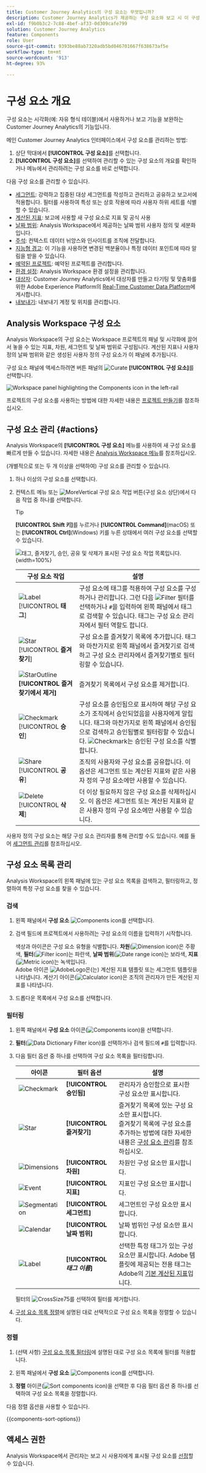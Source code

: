 ```yaml
---
title: Customer Journey Analytics의 구성 요소는 무엇입니까?
description: Customer Journey Analytics가 제공하는 구성 요소와 보고 시 이 구성 요소를 사용할 수 있는 방법을 알아봅니다.
exl-id: f9b0b3c2-7c88-4bef-af33-0d309cafe799
solution: Customer Journey Analytics
feature: Components
role: User
source-git-commit: 9393be88ab7320adb5bd046701667f638673af5e
workflow-type: tm+mt
source-wordcount: '913'
ht-degree: 93%

---
```


# 구성 요소 개요

구성 요소는 시각화(예: 자유 형식 테이블)에서 사용하거나 보고 기능을 보완하는 Customer Journey Analytics의 기능입니다.

메인 Customer Journey Analytics 인터페이스에서 구성 요소를 관리하는 방법:

1. 상단 막대에서 **[!UICONTROL 구성 요소]**&#x200B;를 선택합니다.
1. **[!UICONTROL 구성 요소]**&#x200B;를 선택하여 관리할 수 있는 구성 요소의 개요를 확인하거나 메뉴에서 관리하려는 구성 요소를 바로 선택합니다.

다음 구성 요소를 관리할 수 있습니다.

* [세그먼트](filters/filters-overview.md): 강력하고 집중된 대상 세그먼트를 작성하고 관리하고 공유하고 보고서에 적용합니다. 필터를 사용하여 특성 또는 상호 작용에 따라 사용자 하위 세트를 식별할 수 있습니다.
* [계산된 지표](calc-metrics/calc-metr-overview.md): 보고에 사용할 새 구성 요소로 지표 및 공식 사용
* [날짜 범위](date-ranges/create.md): Analysis Workspace에서 제공하는 날짜 범위 사용자 정의 및 세분화입니다.
* [주석](/help/components/annotations/overview.md): 컨텍스트 데이터 뉘앙스와 인사이트를 조직에 전달합니다.
* [지능형 경고](/help/components/c-intelligent-alerts/intelligent-alerts.md): 이 기능을 사용하면 변경된 백분율이나 특정 데이터 포인트에 따라 알림을 받을 수 있습니다.
* [예약된 프로젝트](/help/analysis-workspace/export/t-schedule-report.md#scheduled-projects-manager): 예약된 프로젝트를 관리합니다.
* [환경 설정](/help/analysis-workspace/user-preferences.md): Analysis Workspace 환경 설정을 관리합니다.
* [대상자](/help/components/audiences/audiences-overview.md): Customer Journey Analytics에서 대상자를 만들고 타기팅 및 맞춤화를 위한 Adobe Experience Platform의 [Real-Time Customer Data Platform](https://experienceleague.adobe.com/ko/docs/experience-platform/profile/home)에 게시합니다.
* [내보내기](/help/components/exports/manage-export-locations.md): 내보내기 계정 및 위치를 관리합니다.


## Analysis Workspace 구성 요소

Analysis Workspace의 구성 요소는 Workspace 프로젝트의 패널 및 시각화에 끌어서 놓을 수 있는 지표, 차원, 세그먼트 및 날짜 범위로 구성됩니다. 계산된 지표나 사용자 정의 날짜 범위와 같은 생성된 사용자 정의 구성 요소가 이 패널에 추가됩니다.

구성 요소 패널에 액세스하려면 버튼 패널의 ![Curate](/help/assets/icons/Curate.svg) **[!UICONTROL 구성 요소]**&#x200B;를 선택합니다.

![Workspace panel highlighting the Components icon in the left-rail](assets/components.png)

프로젝트의 구성 요소를 사용하는 방법에 대한 자세한 내용은 [프로젝트 만들기](/help/analysis-workspace/home.md)를 참조하십시오.


## 구성 요소 관리 {#actions}

Analysis Workspace의 **[!UICONTROL 구성 요소]** 메뉴를 사용하여 새 구성 요소를 빠르게 만들 수 있습니다. 자세한 내용은 [Analysis Workspace 메뉴](/help/analysis-workspace/home.md#menu)를 참조하십시오.

(개별적으로 또는 두 개 이상을 선택하여) 구성 요소를 관리할 수 있습니다.

1. 하나 이상의 구성 요소를 선택합니다.

1. 컨텍스트 메뉴 또는 ![MoreVertical](/help/assets/icons/MoreVertical.svg) 구성 요소 작업 버튼(구성 요소 상단)에서 다음 작업 중 하나를 선택합니다.


   >[!TIP]
   >
   >**[!UICONTROL Shift 키]**&#x200B;를 누르거나 **[!UICONTROL Command]**(macOS) 또는 **[!UICONTROL Ctrl]**(Windows) 키를 누른 상태에서 여러 구성 요소를 선택할 수 있습니다.


   ![태그, 즐겨찾기, 승인, 공유 및 삭제가 표시된 구성 요소 작업 목록입니다.](assets/component-menu.gif){width=100%}

   | 구성 요소 작업 | 설명 |
   |--- |--- |
   | ![Label](/help/assets/icons/Label.svg) [!UICONTROL **태그**] | 구성 요소에 태그를 적용하여 구성 요소를 구성하거나 관리합니다. 그런 다음 ![Filter](/help/assets/icons/Filter.svg) 필터를 선택하거나 `#`을 입력하여 왼쪽 패널에서 태그로 검색할 수 있습니다. 태그는 구성 요소 관리자에서 필터 역할도 합니다. |
   | ![Star](/help/assets/icons/Star.svg) [!UICONTROL **즐겨찾기**] | 구성 요소를 즐겨찾기 목록에 추가합니다. 태그와 마찬가지로 왼쪽 패널에서 즐겨찾기로 검색하고 구성 요소 관리자에서 즐겨찾기별로 필터링할 수 있습니다. |
   | ![StarOutline](/help/assets/icons/StarOutline.svg) **[!UICONTROL 즐겨찾기에서 제거]** | 즐겨찾기 목록에서 구성 요소를 제거합니다. |
   | ![Checkmark](/help/assets/icons/Checkmark.svg) [!UICONTROL **승인**] | 구성 요소를 승인됨으로 표시하여 해당 구성 요소가 조직에서 승인되었음을 사용자에게 알립니다. 태그와 마찬가지로 왼쪽 패널에서 승인됨으로 검색하고 승인됨별로 필터링할 수 있습니다. ![Checkmark](/help/assets/icons/Checkmark.svg)는 승인된 구성 요소를 식별합니다. |
   | ![Share](/help/assets/icons/ShareAlt.svg) [!UICONTROL **공유**] | 조직의 사용자와 구성 요소를 공유합니다. 이 옵션은 세그먼트 또는 계산된 지표와 같은 사용자 정의 구성 요소에만 사용할 수 있습니다. |
   | ![Delete](/help/assets/icons/Delete.svg) [!UICONTROL **삭제**] | 더 이상 필요하지 않은 구성 요소를 삭제하십시오. 이 옵션은 세그먼트 또는 계산된 지표와 같은 사용자 정의 구성 요소에만 사용할 수 있습니다. |

사용자 정의 구성 요소는 해당 구성 요소 관리자를 통해 관리할 수도 있습니다. 예를 들어 [세그먼트 관리](/help/components/filters/manage-filters.md)를 참조하십시오.

## 구성 요소 목록 관리

Analysis Workspace의 왼쪽 패널에 있는 구성 요소 목록을 검색하고, 필터링하고, 정렬하여 특정 구성 요소를 찾을 수 있습니다.

### 검색

1. 왼쪽 패널에서 **구성 요소** ![Components icon](https://spectrum.adobe.com/static/icons/workflow_18/Smock_Curate_18_N.svg)를 선택합니다.

2. 검색 필드에 프로젝트에서 사용하려는 구성 요소의 이름을 입력하기 시작합니다.

   색상과 아이콘은 구성 요소 유형을 식별합니다. **차원**(![Dimension icon](https://spectrum.adobe.com/static/icons/workflow_18/Smock_Data_18_N.svg))은 주황색, **필터**(![Filter icon](https://spectrum.adobe.com/static/icons/workflow_18/Smock_Segmentation_18_N.svg))는 파란색, **날짜 범위**(![Date range icon](https://spectrum.adobe.com/static/icons/workflow_18/Smock_Calendar_18_N.svg))는 보라색, **지표**(![Metric icon](https://spectrum.adobe.com/static/icons/workflow_18/Smock_Event_18_N.svg))는 녹색입니다.<br/>Adobe 아이콘 ![AdobeLogo](/help/assets/icons/AdobeLogoSmall.svg)은(는) 계산된 지표 템플릿 또는 세그먼트 템플릿을 나타냅니다. 계산기 아이콘(![Calculator icon](https://spectrum.adobe.com/static/icons/workflow_18/Smock_Calculator_18_N.svg))은 조직의 관리자가 만든 계산된 지표를 나타냅니다.

3. 드롭다운 목록에서 구성 요소를 선택합니다.

### 필터링

1. 왼쪽 패널에서 **구성 요소** 아이콘(![Components icon](https://spectrum.adobe.com/static/icons/workflow_18/Smock_Curate_18_N.svg))을 선택합니다.

2. **필터**(![Data Dictionary Filter icon](https://spectrum.adobe.com/static/icons/workflow_18/Smock_Filter_18_N.svg))를 선택하거나 검색 필드에 `#`를 입력합니다.

3. 다음 필터 옵션 중 하나를 선택하여 구성 요소 목록을 필터링합니다.

   | 아이콘 | 필터 옵션 | 설명 |
   |---------|---|----------|
   | ![Checkmark](/help/assets/icons/Checkmark.svg) | **[!UICONTROL 승인됨]** | 관리자가 승인함으로 표시한 구성 요소만 표시합니다. |
   | ![Star](/help/assets/icons/Star.svg) | **[!UICONTROL 즐겨찾기]** | 즐겨찾기 목록에 있는 구성 요소만 표시합니다. <br/>즐겨찾기 목록에 구성 요소를 추가하는 방법에 대한 자세한 내용은 [구성 요소 관리](#manage-components)를 참조하십시오. |
   | ![Dimensions](/help/assets/icons/Dimensions.svg) | **[!UICONTROL 차원]** | 차원인 구성 요소만 표시합니다. |
   | ![Event](/help/assets/icons/Event.svg) | **[!UICONTROL 지표]** | 지표인 구성 요소만 표시합니다. |
   | ![Segmentation](/help/assets/icons/Segmentation.svg) | **[!UICONTROL 세그먼트]** | 세그먼트인 구성 요소만 표시합니다. |
   | ![Calendar](/help/assets/icons/Calendar.svg) | **[!UICONTROL 날짜 범위]** | 날짜 범위인 구성 요소만 표시합니다. |
   | ![Label](/help/assets/icons/Label.svg) | **[!UICONTROL *태그 이름&#x200B;*]** | 선택한 특정 태그가 있는 구성 요소만 표시합니다. Adobe 템플릿에 제공되는 전용 태그는 Adobe의 [기본 계산된 지표](/help/components/calc-metrics/default-calcmetrics.md)입니다. |

   필터의 ![CrossSize75](/help/assets/icons/CrossSize75.svg)를 선택하여 필터를 제거합니다.

4. [구성 요소 목록 정렬](#sort-the-component-list)에 설명된 대로 선택적으로 구성 요소 목록을 정렬할 수 있습니다.

### 정렬

<!-- {{release-limited-testing-section}}-->

1. (선택 사항) [구성 요소 목록 필터링](#filter-the-component-list)에 설명된 대로 구성 요소 목록에 필터를 적용합니다.

2. 왼쪽 패널에서 **구성 요소** ![Components icon](https://spectrum.adobe.com/static/icons/workflow_18/Smock_Curate_18_N.svg)를 선택합니다.

3. **정렬** 아이콘(![Sort components icon](https://spectrum.adobe.com/static/icons/workflow_18/Smock_SortOrderDown_18_N.svg))을 선택한 후 다음 필터 옵션 중 하나를 선택하여 구성 요소 목록을 정렬합니다.

다음 정렬 옵션을 사용할 수 있습니다.

{{components-sort-options}}

## 액세스 권한

Analysis Workspace에서 관리자는 보고 시 사용자에게 표시될 구성 요소를 [선정](/help/analysis-workspace/curate-share/curate.md)할 수 있습니다.
